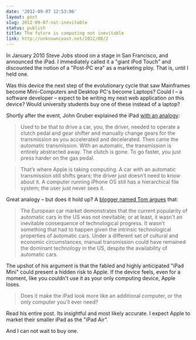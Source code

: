 ```yaml
---
date: '2012-09-07 12:53:06'
layout: post
slug: 2012-09-07-not-inevitable
status: publish
title: The future is computing not inevitable
link: http://unknowncoast.net/2012/08/2
---
```


In January 2010 Steve Jobs stood on a stage in San Francisco, and announced the iPad. I immediately called it a "giant iPod Touch" and discounted the notion of a "Post-PC era" as a marketing ploy. That is, until I held one. 

Was this device the next step of the evolutionary cycle that saw Mainframes become Mini-Computers and Desktop PC's become Laptops? Could I – a software developer – expect to be writing my next web application *on* this device? Would university students buy one of these instead of a laptop?

Shortly after the event, John Gruber explained the iPad [with an analogy](http://daringfireball.net/2010/01/various_ipad_thoughts):

> Used to be that to drive a car, you, the driver, needed to operate a clutch pedal and gear shifter and manually change gears for the transmission as you accelerated and decelerated. Then came the automatic transmission. With an automatic, the transmission is entirely abstracted away. The clutch is gone. To go faster, you just press harder on the gas pedal.

> That’s where Apple is taking computing. A car with an automatic transmission still shifts gears; the driver just doesn’t need to know about it. A computer running iPhone OS still has a hierarchical file system; the user just never sees it.

Great analogy – but does it hold up? A [blogger named Tom argues](http://unknowncoast.net/2012/08/2) that:

> The European car market demonstrates that the current popularity of automatic cars in the US was not inevitable; or at least, it wasn't an inevitable consequence of technological progress. It wasn't something that had to happen given the intrinsic technological properties of automatic cars. Under a different set of cultural and economic circumstances, manual transmission could have remained the dominant technology in the US, despite the availability of automatic cars.

The upshot of his argument is that the fabled and highly anticipated "iPad Mini" could present a hidden risk to Apple. If the device feels, even for a moment, like you couldn't use it as your only computing device, Apple loses.

> Does it make the iPad look more like an additional computer, or the only computer you'll ever need?

Read his entire post. Its insightful and most likely accurate. I expect Apple to market their smaller iPad as the "iPad Air". 

And I can not wait to buy one.
